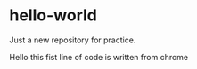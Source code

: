 # hello-world
Just a new repository for practice.

Hello this fist line of code is written from chrome

